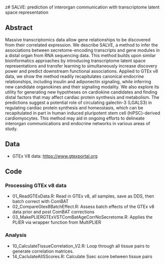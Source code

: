 z# SALVE: prediction of interorgan communication with transcriptome latent space representation 

## Abstract
Massive transcriptomics data allow gene relationships to be discovered from their correlated expression. We describe SALVE, a method to infer the associations between secretome-encoding transcripts and gene modules in a distal organ from RNA sequencing data. This method builds upon similar bioinformatics approaches by introducing transcriptome latent space representations and transfer learning to simultaneously increase discovery power and predict downstream functional associations. Applied to GTEx v8 data, we show the method readily recapitulates canonical endocrine relationships, including insulin and adiponectin signaling, while inferring new candidate organokines and their signaling modality.  We also explore its utility for generating new hypotheses on cardiokine candidates and finding distal factors that may affect cardiac protein synthesis and metabolism. The predictions suggest a potential role of circulating galectin-3 (LGALS3) in regulating cardiac protein synthesis and homeostasis, which can be recapitulated in part in human induced pluripotent stem cell (hiPSC)-derived cardiomyocytes. This method may aid in ongoing efforts to delineate interorgan communications and endocrine networks in various areas of study.

## Data
- GTEx V8 data: https://www.gtexportal.org


## Code
### Processing GTEx v8 data
- 01_ReadGTExData.R: Read in GTEx v8, all samples, save as DDS, then batch correct with ComBAT
- 02_CompareGtex8BatchEffect.R: Assess batch effects of the GTEx v8 data prior and post ComBAT corrections
- 03_MakePLIERGTExVSTComBatAgeCorrNoSecretome.R: Applies the PLIER via wrapper function from MultiPLIER

### Analysis
- 10_CalculateTissueCorrelation_V2.R: Loop through all tissue pairs to generate correlation matrices.
- 14_CaclulateAllSScores.R: Calculate Ssec score between tissue pairs






